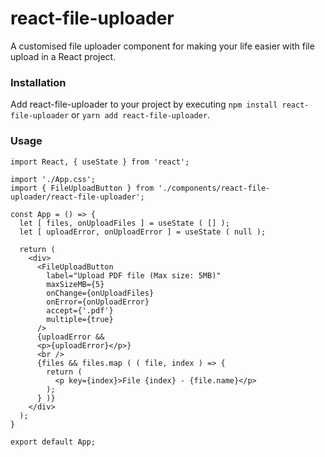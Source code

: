 # react-file-uploader

A customised file uploader component for making your life easier with file upload in a React project.

### Installation

Add react-file-uploader to your project by executing `npm install react-file-uploader` or `yarn add react-file-uploader`.

### Usage

```
import React, { useState } from 'react';

import './App.css';
import { FileUploadButton } from './components/react-file-uploader/react-file-uploader';

const App = () => {
  let [ files, onUploadFiles ] = useState ( [] );
  let [ uploadError, onUploadError ] = useState ( null );

  return (
    <div>
      <FileUploadButton 
        label="Upload PDF file (Max size: 5MB)"
        maxSizeMB={5}
        onChange={onUploadFiles}
        onError={onUploadError}
        accept={'.pdf'}
        multiple={true}
      />
      {uploadError && 
      <p>{uploadError}</p>}
      <br />
      {files && files.map ( ( file, index ) => {
        return ( 
          <p key={index}>File {index} - {file.name}</p>
        );
      } )}
    </div>
  );
}

export default App;
```
